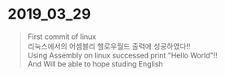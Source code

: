 # 2019_03_29  
> First commit of linux  
> 리눅스에서의 어셈블리 헬로우월드 출력에 성공하였다!!  
> Using Assembly on linux successed print "Hello World"!!  
> And Will be able to hope studing English

